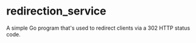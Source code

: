 # redirection_service
A simple Go program that's used to redirect clients via a 302 HTTP status code. 
